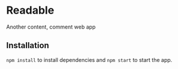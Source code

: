 # Readable

Another content, comment web app

## Installation

`npm install` to install dependencies and `npm start` to start the app.
